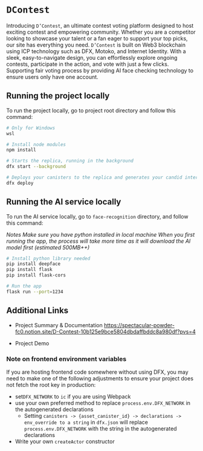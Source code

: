 # `DContest`

Introducing `D’Contest`, an ultimate contest voting platform designed to host exciting contest and empowering community. Whether you are a competitor looking to showcase your talent or a fan eager to support your top picks, our site has everything you need. `D’Contest` is built on Web3 blockchain using ICP technology such as DFX, Motoko, and Internet Identity. With a sleek, easy-to-navigate design, you can effortlessly explore ongoing contests, participate in the action, and vote with just a few clicks. Supporting fair voting process by providing AI face checking technology to ensure users only have one account.

## Running the project locally

To run the project locally, go to project root directory and follow this command:

```bash
# Only for Windows
wsl

# Install node modules
npm install

# Starts the replica, running in the background
dfx start --background

# Deploys your canisters to the replica and generates your candid interface
dfx deploy
```

## Running the AI service locally

To run the AI service locally, go to `face-recognition` directory, and follow this command:

*Notes*
*Make sure you have python installed in local machine*
*When you first running the app, the process will take more time as it will download the AI model first (estimated 500MB++)*

```bash
# Install python library needed
pip install deepface
pip install flask
pip install flask-cors

# Run the app
flask run --port=1234
```

## Additional Links

- Project Summary & Documentation
  https://spectacular-powder-fc0.notion.site/D-Contest-10b125e9bce5804dbdaffbddc8a980df?pvs=4
  
- Project Demo

### Note on frontend environment variables

If you are hosting frontend code somewhere without using DFX, you may need to make one of the following adjustments to ensure your project does not fetch the root key in production:

- set`DFX_NETWORK` to `ic` if you are using Webpack
- use your own preferred method to replace `process.env.DFX_NETWORK` in the autogenerated declarations
  - Setting `canisters -> {asset_canister_id} -> declarations -> env_override to a string` in `dfx.json` will replace `process.env.DFX_NETWORK` with the string in the autogenerated declarations
- Write your own `createActor` constructor
